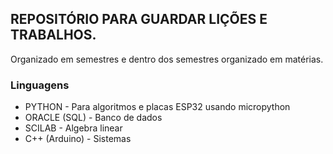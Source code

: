 ## REPOSITÓRIO PARA GUARDAR LIÇÕES E TRABALHOS.

Organizado em semestres e dentro dos semestres organizado em matérias.

### Linguagens
* PYTHON - Para algoritmos e placas ESP32 usando micropython
* ORACLE (SQL) - Banco de dados
* SCILAB - Algebra linear
* C++ (Arduino) - Sistemas
